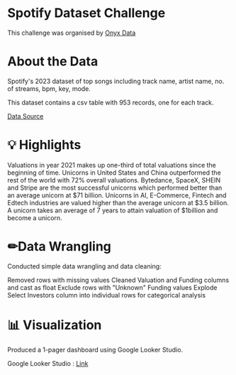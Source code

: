 # Spotify Dataset Challenge
This challenge was organised by [Onyx Data](https://onyxdata.ck.page/a12261b1fb)

# About the Data
Spotify's 2023 dataset of top songs including track name, artist name, no. of streams, bpm, key, mode.

This dataset contains a csv table with 953 records, one for each track.

[Data Source](https://onyxdata.ck.page/a12261b1fb)

# 💡 Highlights
Valuations in year 2021 makes up one-third of total valuations since the beginning of time.
Unicorns in United States and China outperformed the rest of the world with 72% overall valuations.
Bytedance, SpaceX, SHEIN and Stripe are the most successful unicorns which performed better than an average unicorn at $71 billion.
Unicorns in AI, E-Commerce, Fintech and Edtech industries are valued higher than the average unicorn at $3.5 billion.
A unicorn takes an average of 7 years to attain valuation of $1billion and become a unicorn.

# ✏Data Wrangling
Conducted simple data wrangling and data cleaning:

Removed rows with missing values
Cleaned Valuation and Funding columns and cast as float
Exclude rows with "Unknown" Funding values
Explode Select Investors column into individual rows for categorical analysis


# 📊 Visualization
Produced a 1-pager dashboard using Google Looker Studio.

Google Looker Studio : [Link](https://lookerstudio.google.com/u/0/reporting/ed8061f0-a939-45d7-9d7d-796427c3e207?s=g7VbsOhxadM)
